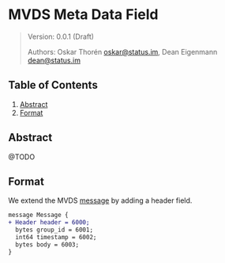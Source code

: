 #  MVDS Meta Data Field

> Version: 0.0.1 (Draft)
> 
> Authors: Oskar Thorén <oskar@status.im>, Dean Eigenmann <dean@status.im>

##  Table of Contents

1. [Abstract](#abstract)
2. [Format](#format)

## Abstract

@TODO

<!-- In this specification, we describe a method to provide consistency through various means as well as modifying synchronization of [MVDS](./README.md). This specification mainly describes a format for the header field of an [MVDS message](./README.md#payloads) that modifies the functionality of MVDS. -->

## Format

We extend the MVDS [message](./README.md#payloads) by adding a header field.

```diff
message Message {
+ Header header = 6000;
  bytes group_id = 6001;
  int64 timestamp = 6002;
  bytes body = 6003;
}
```
<!-- ### Fields

| Name       |  Description                                                             |
| ---------- | ------------------------------------------------------------------------ |
| `parents`  |  contains a list of parent [`message identifiers`](./README.md#payloads) |
| `sequence` |  sequence number of the message                                          |
| `ack`      |  contains a flag whether a message needs to be acknowledged or not.      | -->
